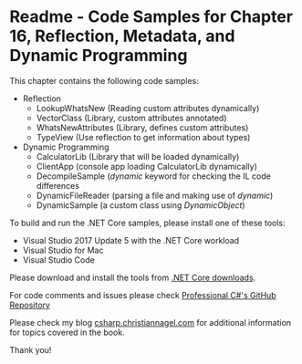 # Readme - Code Samples for Chapter 16, Reflection, Metadata, and Dynamic Programming

This chapter contains the following code samples:

* Reflection
    * LookupWhatsNew (Reading custom attributes dynamically)
    * VectorClass (Library, custom attributes annotated)
    * WhatsNewAttributes (Library, defines custom attributes)
    * TypeView (Use reflection to get information about types)
* Dynamic Programming
    * CalculatorLib (Library that will be loaded dynamically)
    * ClientApp (console app loading CalculatorLib dynamically)
    * DecompileSample (*dynamic* keyword for checking the IL code differences
    * DynamicFileReader (parsing a file and making use of *dynamic*)
    * DynamicSample (a custom class using *DynamicObject*)

To build and run the .NET Core samples, please install one of these tools:

* Visual Studio 2017 Update 5 with the .NET Core workload
* Visual Studio for Mac
* Visual Studio Code

Please download and install the tools from [.NET Core downloads](https://www.microsoft.com/net/core).
 
For code comments and issues please check [Professional C#'s GitHub Repository](https://github.com/ProfessionalCSharp/ProfessionalCSharp7)

Please check my blog [csharp.christiannagel.com](https://csharp.christiannagel.com "csharp.christiannagel.com") for additional information for topics covered in the book.

Thank you!
